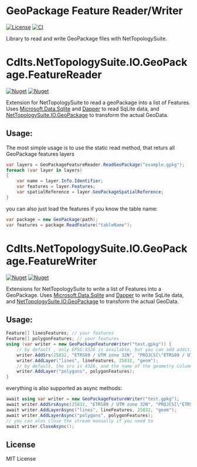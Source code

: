# GeoPackage Feature Reader/Writer

[![License](https://img.shields.io/badge/license-MIT-blue)](https://github.com/claasd//NetTopologySuite.IO.GeoPackage.Feature/blob/main/LICENSE)
[![CI](https://github.com/claasd//NetTopologySuite.IO.GeoPackage.Feature/actions/workflows/build.yml/badge.svg)](https://github.com/claasd//NetTopologySuite.IO.GeoPackage/actions/workflows/build.yml)

Library to read and write GeoPackage files with NetTopologySuite.

# CdIts.NetTopologySuite.IO.GeoPackage.FeatureReader

[![Nuget](https://img.shields.io/nuget/v/CdIts.Caffoa.Json.NetCdIts.NetTopologySuite.IO.GeoPackage.FeatureReader)](https://www.nuget.org/packages/CdIts.NetTopologySuite.IO.GeoPackage.FeatureReader/)
[![Nuget](https://img.shields.io/nuget/vpre/CdIts.NetTopologySuite.IO.GeoPackage.FeatureReader)](https://www.nuget.org/packages/CdIts.NetTopologySuite.IO.GeoPackage.FeatureReader/)


Extension for NetTopologySuite to read a geoPackage into a list of Features.
Uses [Microsoft.Data.Sqlite](https://learn.microsoft.com/de-de/dotnet/standard/data/sqlite/?tabs=netcore-cli) and [Dapper](https://github.com/DapperLib/Dapper) to read SqLite data, and [NetTopologySuite.IO.GeoPackage](https://github.com/NetTopologySuite/NetTopologySuite.IO.SpatiaLite) to transform the actual GeoData.
## Usage:
The most simple usage is to use the static read method, that returs all GeoPackage features layers
```csharp
var layers = GeoPackageFeatureReader.ReadGeoPackage("example.gpkg");
foreach (var layer in layers)
{
    var name = layer.Info.Identifier;
    var features = layer.Features;
    var spatialReference = layer.GeoPackageSpatialReference;
}
```

you can also just load the features if you know the table name:

```csharp
var package = new GeoPackage(path);
var features = package.ReadFeature("tableName");
```

# CdIts.NetTopologySuite.IO.GeoPackage.FeatureWriter

[![Nuget](https://img.shields.io/nuget/v/CdIts.Caffoa.Json.NetCdIts.NetTopologySuite.IO.GeoPackage.FeatureWriter)](https://www.nuget.org/packages/CdIts.NetTopologySuite.IO.GeoPackage.FeatureReader/)
[![Nuget](https://img.shields.io/nuget/vpre/CdIts.NetTopologySuite.IO.GeoPackage.FeatureWriter)](https://www.nuget.org/packages/CdIts.NetTopologySuite.IO.GeoPackage.FeatureReader/)

Extensions for NetTopologySuite to write a list of Features into a GeoPackage.
Uses [Microsoft.Data.Sqlite](https://learn.microsoft.com/de-de/dotnet/standard/data/sqlite/?tabs=netcore-cli) and [Dapper](https://github.com/DapperLib/Dapper) to write SqLite data, and [NetTopologySuite.IO.GeoPackage](https://github.com/NetTopologySuite/NetTopologySuite.IO.SpatiaLite) to transform the actual GeoData.

## Usage:
```csharp
Feature[] linesFeatures; // your features
Feature[] polygonFeatures; // your features
using (var writer = new GeoPackageFeatureWriter("test.gpkg")) {
    // by default , only EPSG:4326 is available, but you can add additional SRS
    writer.AddSrs(25832, "ETRS89 / UTM zone 32N", "PROJCS[\"ETRS89 / UTM zone 32N\",GEOGCS[\"ETRS89\",DATUM[\"European_Terrestrial_Reference_System_1989\",SPHEROID[\"GRS 1980\",6378137,298.257222101,AUTHORITY[\"EPSG\",\"7019\"]],TOWGS84[0,0,0,0,0,0,0],AUTHORITY[\"EPSG\",\"6258\"]],PRIMEM[\"Greenwich\",0,AUTHORITY[\"EPSG\",\"8901\"]],UNIT[\"degree\",0.0174532925199433,AUTHORITY[\"EPSG\",\"9122\"]],AUTHORITY[\"EPSG\",\"4258\"]],PROJECTION[\"Transverse_Mercator\"],PARAMETER[\"latitude_of_origin\",0],PARAMETER[\"central_meridian\",9],PARAMETER[\"scale_factor\",0.9996],PARAMETER[\"false_easting\",500000],PARAMETER[\"false_northing\",0],UNIT[\"metre\",1,AUTHORITY[\"EPSG\",\"9001\"]],AXIS[\"Easting\",EAST],AXIS[\"Northing\",NORTH],AUTHORITY[\"EPSG\",\"25832\"]]", "EPSG", 25832);
    writer.AddLayer("lines", lineFeatures, 25832, "geom");
    // by default, the srs is 4326, and the name of the geometry column is 'geometry'
    writer.AddLayer("polygons", polygonFeatures);
}
```
everything is also supported as async methods:
```csharp
await using var writer = new GeoPackageFeatureWriter("test.gpkg");
await writer.AddSrsAsync(25832, "ETRS89 / UTM zone 32N", "PROJCS[\"ETRS89 / UTM zone 32N\",GEOGCS[\"ETRS89\",DATUM[\"European_Terrestrial_Reference_System_1989\",SPHEROID[\"GRS 1980\",6378137,298.257222101,AUTHORITY[\"EPSG\",\"7019\"]],TOWGS84[0,0,0,0,0,0,0],AUTHORITY[\"EPSG\",\"6258\"]],PRIMEM[\"Greenwich\",0,AUTHORITY[\"EPSG\",\"8901\"]],UNIT[\"degree\",0.0174532925199433,AUTHORITY[\"EPSG\",\"9122\"]],AUTHORITY[\"EPSG\",\"4258\"]],PROJECTION[\"Transverse_Mercator\"],PARAMETER[\"latitude_of_origin\",0],PARAMETER[\"central_meridian\",9],PARAMETER[\"scale_factor\",0.9996],PARAMETER[\"false_easting\",500000],PARAMETER[\"false_northing\",0],UNIT[\"metre\",1,AUTHORITY[\"EPSG\",\"9001\"]],AXIS[\"Easting\",EAST],AXIS[\"Northing\",NORTH],AUTHORITY[\"EPSG\",\"25832\"]]", "EPSG", 25832);
await writer.AddLayerAsync("lines", lineFeatures, 25832, "geom");
await writer.AddLayerAsync("polygons", polygonFeatures);
// you can alos close the stream manually if you need to
await writer.CloseAsync();
```

## License
MIT License
